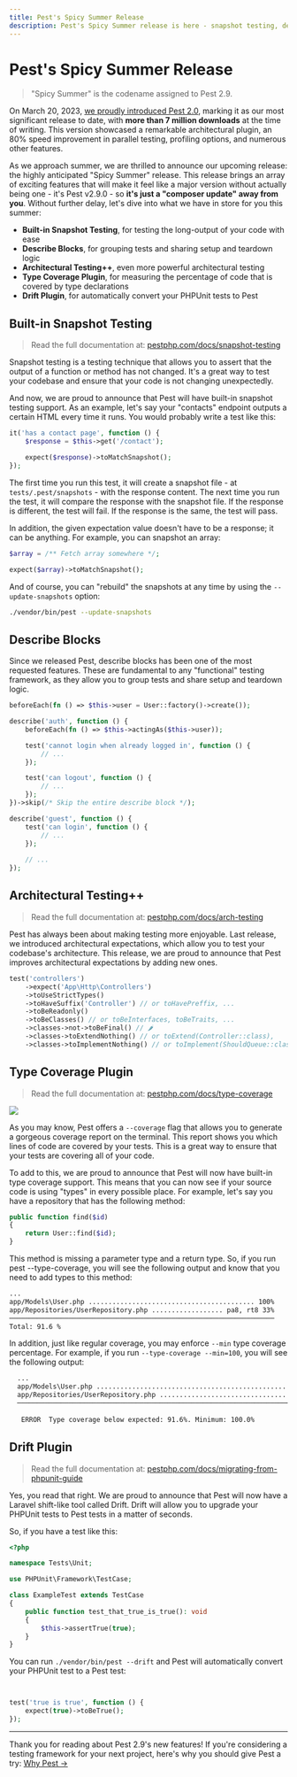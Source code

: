 ```yaml
---
title: Pest's Spicy Summer Release
description: Pest's Spicy Summer release is here - snapshot testing, describe blocks, type coverage, and more...
---
```


# Pest's Spicy Summer Release

> "Spicy Summer" is the codename assigned to Pest 2.9.

On March 20, 2023, [we proudly introduced Pest 2.0](/docs/announcing-pest2), marking it as our most significant release to date, with **more than 7 million downloads** at the time of writing. This version showcased a remarkable architectural plugin, an 80% speed improvement in parallel testing, profiling options, and numerous other features.

As we approach summer, we are thrilled to announce our upcoming release: the highly anticipated "Spicy Summer" release. This release brings an array of exciting features that will make it feel like a major version without actually being one - it's Pest v2.9.0 - so **it's just a "composer update" away from you**. Without further delay, let's dive into what we have in store for you this summer:

- **Built-in Snapshot Testing**, for testing the long-output of your code with ease
- **Describe Blocks**, for grouping tests and sharing setup and teardown logic
- **Architectural Testing++**, even more powerful architectural testing
- **Type Coverage Plugin**, for measuring the percentage of code that is covered by type declarations
- **Drift Plugin**, for automatically convert your PHPUnit tests to Pest

## Built-in Snapshot Testing

> Read the full documentation at: [pestphp.com/docs/snapshot-testing](/docs/snapshot-testing)

Snapshot testing is a testing technique that allows you to assert that the output of a function or method has not changed. It's a great way to test your codebase and ensure that your code is not changing unexpectedly.

And now, we are proud to announce that Pest will have built-in snapshot testing support. As an example, let's say your "contacts" endpoint outputs a certain HTML every time it runs. You would probably write a test like this:

```php
it('has a contact page', function () {
    $response = $this->get('/contact');

    expect($response)->toMatchSnapshot();
});
```

The first time you run this test, it will create a snapshot file - at `tests/.pest/snapshots` - with the response content. The next time you run the test, it will compare the response with the snapshot file. If the response is different, the test will fail. If the response is the same, the test will pass.

In addition, the given expectation value doesn't have to be a response; it can be anything. For example, you can snapshot an array:

```php
$array = /** Fetch array somewhere */;

expect($array)->toMatchSnapshot();
```

And of course, you can "rebuild" the snapshots at any time by using the `--update-snapshots` option:

```bash
./vendor/bin/pest --update-snapshots
```

## Describe Blocks

Since we released Pest, describe blocks has been one of the most requested features. These are fundamental to any "functional" testing framework, as they allow you to group tests and share setup and teardown logic.

```php
beforeEach(fn () => $this->user = User::factory()->create());

describe('auth', function () {
    beforeEach(fn () => $this->actingAs($this->user));

    test('cannot login when already logged in', function () {
        // ...
    });

    test('can logout', function () {
        // ...
    });
})->skip(/* Skip the entire describe block */);

describe('guest', function () {
    test('can login', function () {
        // ...
    });
    
    // ...
});
```

## Architectural Testing++

> Read the full documentation at: [pestphp.com/docs/arch-testing](/docs/arch-testing)

Pest has always been about making testing more enjoyable. Last release, we introduced architectural expectations, which allow you to test your codebase's architecture. This release, we are proud to announce that Pest improves architectural expectations by adding new ones.

```php
test('controllers')
    ->expect('App\Http\Controllers')
    ->toUseStrictTypes()
    ->toHaveSuffix('Controller') // or toHavePreffix, ...
    ->toBeReadonly() 
    ->toBeClasses() // or toBeInterfaces, toBeTraits, ...
    ->classes->not->toBeFinal() // 🌶
    ->classes->toExtendNothing() // or toExtend(Controller::class),
    ->classes->toImplementNothing() // or toImplement(ShouldQueue::class),
```

## Type Coverage Plugin

> Read the full documentation at: [pestphp.com/docs/type-coverage](/docs/type-coverage)

<div class="code-snippet">
    <img src="/assets/img/type-coverage.png" />
</div>

As you may know, Pest offers a `--coverage` flag that allows you to generate a gorgeous coverage report on the terminal. This report shows you which lines of code are covered by your tests. This is a great way to ensure that your tests are covering all of your code.

To add to this, we are proud to announce that Pest will now have built-in type coverage support. This means that you can now see if your source code is using "types" in every possible place. For example, let's say you have a repository that has the following method:

```php
public function find($id)
{
    return User::find($id);
}
```

This method is missing a parameter type and a return type. So, if you run pest --type-coverage, you will see the following output and know that you need to add types to this method:

```bash
...
app/Models\User.php .......................................... 100%
app/Repositories/UserRepository.php .................. pa8, rt8 33%
───────────────────────────────────────────────────────────────────
Total: 91.6 %
```

In addition, just like regular coverage, you may enforce `--min` type coverage percentage. For example, if you run `--type-coverage --min=100`, you will see the following output:

```bash
  ...
  app/Models\User.php .......................................................... 100%
  app/Repositories/UserRepository.php .................................. pa8, rt8 33%
  ───────────────────────────────────────────────────────────────────────────────────
                                                                        Total: 91.6 %
   ERROR  Type coverage below expected: 91.6%. Minimum: 100.0% 
```

## Drift Plugin

> Read the full documentation at: [pestphp.com/docs/migrating-from-phpunit-guide](/docs/migrating-from-phpunit-guide)

Yes, you read that right. We are proud to announce that Pest will now have a Laravel shift-like tool called Drift. Drift will allow you to upgrade your PHPUnit tests to Pest tests in a matter of seconds.

So, if you have a test like this:

```php
<?php

namespace Tests\Unit;

use PHPUnit\Framework\TestCase;

class ExampleTest extends TestCase
{
    public function test_that_true_is_true(): void
    {
        $this->assertTrue(true);
    }
}
```

You can run `./vendor/bin/pest --drift` and Pest will automatically convert your PHPUnit test to a Pest test:

```php


test('true is true', function () {
    expect(true)->toBeTrue();
});
```

---

Thank you for reading about Pest 2.9's new features! If you're considering a testing framework for your next project, here's why you should give Pest a try: [Why Pest →](/docs/why-pest)
